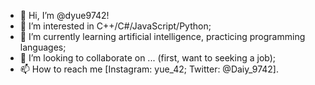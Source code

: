 - 👋 Hi, I’m @dyue9742!
- 👀 I’m interested in C++/C#/JavaScript/Python;
- 🌱 I’m currently learning artificial intelligence, practicing programming languages;
- 💞️ I’m looking to collaborate on ... (first, want to seeking a job);
- 📫 How to reach me [Instagram: yue_42; Twitter: @Daiy_9742].

<!---
dyue9742/dyue9742 is a ✨ special ✨ repository because its `README.md` (this file) appears on your GitHub profile.
You can click the Preview link to take a look at your changes.
--->
